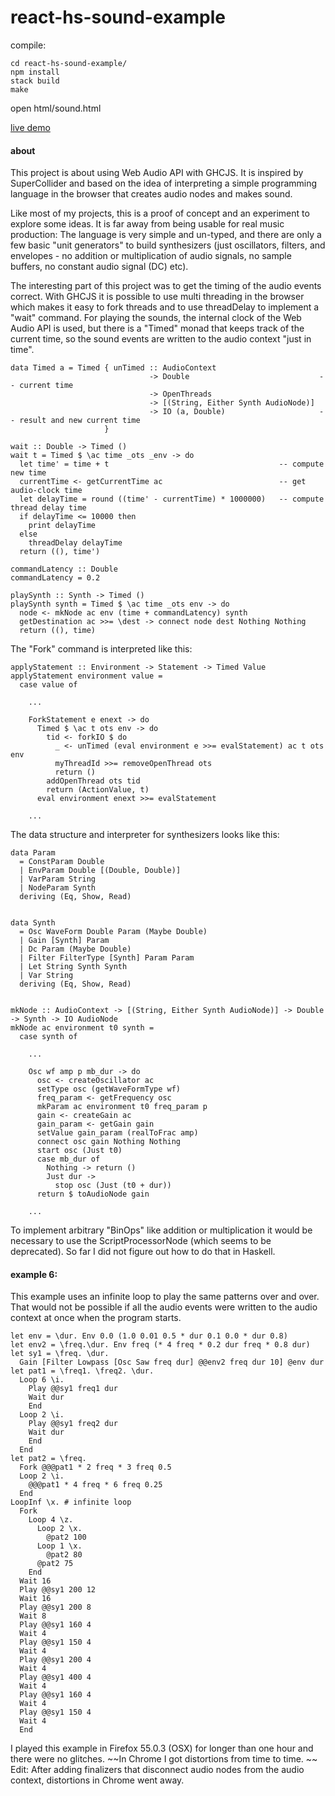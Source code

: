 # react-hs-sound-example

compile: 

    cd react-hs-sound-example/
    npm install
    stack build
    make
    
open html/sound.html

[live demo](https://dvde.biz/ghcjs-audio/)

#### about


This project is about using Web Audio API with GHCJS. 
It is inspired by SuperCollider and based on the idea of interpreting a simple programming language in the browser that creates audio nodes and makes sound.

Like most of my projects, this is a proof of concept and an experiment to explore some ideas. It is far away from being usable for real music production: The language is very simple and un-typed, and there are only a few basic "unit generators" to build synthesizers (just oscillators, filters, and envelopes - no addition or multiplication of audio signals, no sample buffers, no constant audio signal (DC) etc).

The interesting part of this project was to get the timing of the audio events correct. With GHCJS it is possible to use multi threading in the browser which makes it easy to fork threads and to use threadDelay to implement a "wait" command. For playing the sounds, the internal clock of the Web Audio API is used, but there is a "Timed" monad that keeps track of the current time, so the sound events are written to the audio context "just in time". 

	data Timed a = Timed { unTimed :: AudioContext 
	                               -> Double                             -- current time
	                               -> OpenThreads 
	                               -> [(String, Either Synth AudioNode)] 
	                               -> IO (a, Double)                     -- result and new current time
	                     }

	wait :: Double -> Timed ()
	wait t = Timed $ \ac time _ots _env -> do
	  let time' = time + t                                      -- compute new time
	  currentTime <- getCurrentTime ac                          -- get audio-clock time
	  let delayTime = round ((time' - currentTime) * 1000000)   -- compute thread delay time
	  if delayTime <= 10000 then
	    print delayTime
	  else
	    threadDelay delayTime
	  return ((), time')

	commandLatency :: Double
	commandLatency = 0.2

	playSynth :: Synth -> Timed ()
	playSynth synth = Timed $ \ac time _ots env -> do
	  node <- mkNode ac env (time + commandLatency) synth
	  getDestination ac >>= \dest -> connect node dest Nothing Nothing
	  return ((), time)



The "Fork" command is interpreted like this:

	applyStatement :: Environment -> Statement -> Timed Value
	applyStatement environment value =
	  case value of

	  	...

	    ForkStatement e enext -> do
	      Timed $ \ac t ots env -> do
	        tid <- forkIO $ do
	          _ <- unTimed (eval environment e >>= evalStatement) ac t ots env
	          myThreadId >>= removeOpenThread ots
	          return ()
	        addOpenThread ots tid
	        return (ActionValue, t)
	      eval environment enext >>= evalStatement

	    ...



The data structure and interpreter for synthesizers looks like this:

	data Param
	  = ConstParam Double
	  | EnvParam Double [(Double, Double)]
	  | VarParam String
	  | NodeParam Synth
	  deriving (Eq, Show, Read)


	data Synth
	  = Osc WaveForm Double Param (Maybe Double)
	  | Gain [Synth] Param
	  | Dc Param (Maybe Double)
	  | Filter FilterType [Synth] Param Param
	  | Let String Synth Synth
	  | Var String
	  deriving (Eq, Show, Read)


	mkNode :: AudioContext -> [(String, Either Synth AudioNode)] -> Double -> Synth -> IO AudioNode
	mkNode ac environment t0 synth =
	  case synth of

	  	...

	    Osc wf amp p mb_dur -> do
	      osc <- createOscillator ac
	      setType osc (getWaveFormType wf)
	      freq_param <- getFrequency osc
	      mkParam ac environment t0 freq_param p
	      gain <- createGain ac
	      gain_param <- getGain gain
	      setValue gain_param (realToFrac amp)
	      connect osc gain Nothing Nothing
	      start osc (Just t0)
	      case mb_dur of
	        Nothing -> return ()
	        Just dur ->
	          stop osc (Just (t0 + dur))
	      return $ toAudioNode gain

	    ...

To implement arbitrary "BinOps" like addition or multiplication it would be necessary to use the ScriptProcessorNode (which seems to be deprecated). So far I did not figure out how to do that in Haskell. 




#### example 6:

This example uses an infinite loop to play the same patterns over and over. That would not be possible if all the audio events were written to the audio context at once when the program starts. 

    let env = \dur. Env 0.0 (1.0 0.01 0.5 * dur 0.1 0.0 * dur 0.8)
    let env2 = \freq.\dur. Env freq (* 4 freq * 0.2 dur freq * 0.8 dur)
    let sy1 = \freq. \dur. 
      Gain [Filter Lowpass [Osc Saw freq dur] @@env2 freq dur 10] @env dur
    let pat1 = \freq1. \freq2. \dur.
      Loop 6 \i.
        Play @@sy1 freq1 dur
        Wait dur
        End
      Loop 2 \i.
        Play @@sy1 freq2 dur
        Wait dur
        End
      End 
    let pat2 = \freq.
      Fork @@@pat1 * 2 freq * 3 freq 0.5
      Loop 2 \i. 
        @@@pat1 * 4 freq * 6 freq 0.25
      End
    LoopInf \x. # infinite loop 
      Fork 
        Loop 4 \z.
          Loop 2 \x.
            @pat2 100
          Loop 1 \x.
            @pat2 80
          @pat2 75
        End
      Wait 16
      Play @@sy1 200 12
      Wait 16
      Play @@sy1 200 8
      Wait 8
      Play @@sy1 160 4
      Wait 4
      Play @@sy1 150 4
      Wait 4
      Play @@sy1 200 4
      Wait 4
      Play @@sy1 400 4
      Wait 4
      Play @@sy1 160 4
      Wait 4
      Play @@sy1 150 4
      Wait 4
      End

I played this example in Firefox 55.0.3 (OSX) for longer than one hour and there were no glitches. ~~In Chrome I got distortions from time to time. ~~ Edit: After adding finalizers that disconnect audio nodes from the audio context, distortions in Chrome went away.

